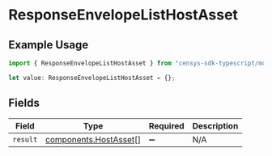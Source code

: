 # ResponseEnvelopeListHostAsset

## Example Usage

```typescript
import { ResponseEnvelopeListHostAsset } from "censys-sdk-typescript/models/components";

let value: ResponseEnvelopeListHostAsset = {};
```

## Fields

| Field                                                          | Type                                                           | Required                                                       | Description                                                    |
| -------------------------------------------------------------- | -------------------------------------------------------------- | -------------------------------------------------------------- | -------------------------------------------------------------- |
| `result`                                                       | [components.HostAsset](../../models/components/hostasset.md)[] | :heavy_minus_sign:                                             | N/A                                                            |
